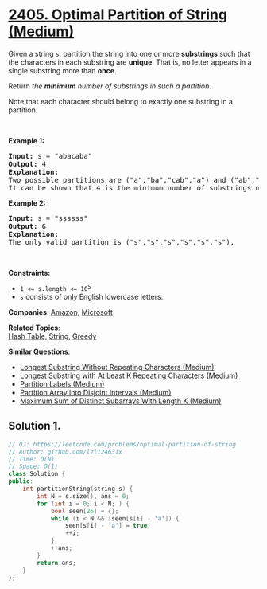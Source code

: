# [2405. Optimal Partition of String (Medium)](https://leetcode.com/problems/optimal-partition-of-string)

<p>Given a string <code>s</code>, partition the string into one or more <strong>substrings</strong> such that the characters in each substring are <strong>unique</strong>. That is, no letter appears in a single substring more than <strong>once</strong>.</p>
<p>Return <em>the <strong>minimum</strong> number of substrings in such a partition.</em></p>
<p>Note that each character should belong to exactly one substring in a partition.</p>
<p>&nbsp;</p>
<p><strong class="example">Example 1:</strong></p>
<pre><strong>Input:</strong> s = "abacaba"
<strong>Output:</strong> 4
<strong>Explanation:</strong>
Two possible partitions are ("a","ba","cab","a") and ("ab","a","ca","ba").
It can be shown that 4 is the minimum number of substrings needed.
</pre>
<p><strong class="example">Example 2:</strong></p>
<pre><strong>Input:</strong> s = "ssssss"
<strong>Output:</strong> 6
<strong>Explanation:
</strong>The only valid partition is ("s","s","s","s","s","s").
</pre>
<p>&nbsp;</p>
<p><strong>Constraints:</strong></p>
<ul>
	<li><code>1 &lt;= s.length &lt;= 10<sup>5</sup></code></li>
	<li><code>s</code> consists of only English lowercase letters.</li>
</ul>

**Companies**:
[Amazon](https://leetcode.com/company/amazon), [Microsoft](https://leetcode.com/company/microsoft)

**Related Topics**:  
[Hash Table](https://leetcode.com/tag/hash-table/), [String](https://leetcode.com/tag/string/), [Greedy](https://leetcode.com/tag/greedy/)

**Similar Questions**:
* [Longest Substring Without Repeating Characters (Medium)](https://leetcode.com/problems/longest-substring-without-repeating-characters/)
* [Longest Substring with At Least K Repeating Characters (Medium)](https://leetcode.com/problems/longest-substring-with-at-least-k-repeating-characters/)
* [Partition Labels (Medium)](https://leetcode.com/problems/partition-labels/)
* [Partition Array into Disjoint Intervals (Medium)](https://leetcode.com/problems/partition-array-into-disjoint-intervals/)
* [Maximum Sum of Distinct Subarrays With Length K (Medium)](https://leetcode.com/problems/maximum-sum-of-distinct-subarrays-with-length-k/)

## Solution 1.

```cpp
// OJ: https://leetcode.com/problems/optimal-partition-of-string
// Author: github.com/lzl124631x
// Time: O(N)
// Space: O(1)
class Solution {
public:
    int partitionString(string s) {
        int N = s.size(), ans = 0;
        for (int i = 0; i < N; ) {
            bool seen[26] = {};
            while (i < N && !seen[s[i] - 'a']) {
                seen[s[i] - 'a'] = true;
                ++i;
            }
            ++ans;
        }
        return ans;
    }
};
```